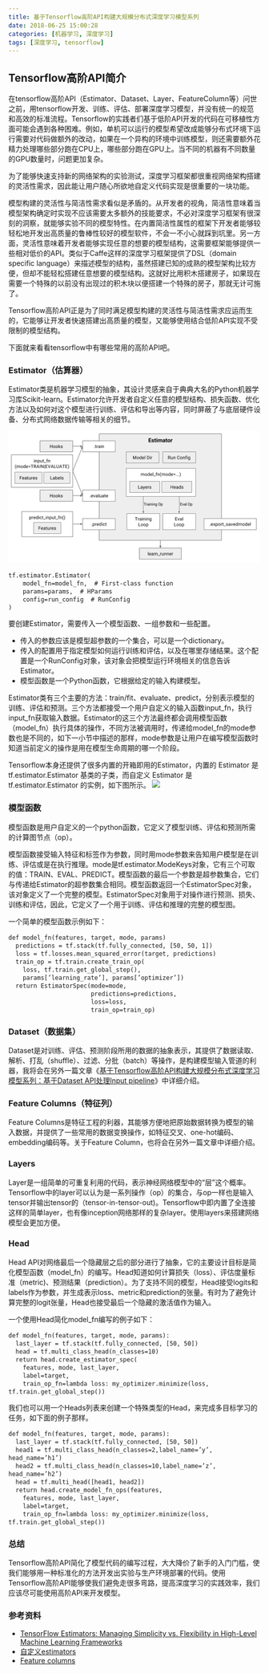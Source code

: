 ```yaml
---
title: 基于Tensorflow高阶API构建大规模分布式深度学习模型系列
date: 2018-06-25 15:00:28
categories: [机器学习, 深度学习]
tags: [深度学习, tensorflow]
---
```

## Tensorflow高阶API简介

在tensorflow高阶API（Estimator、Dataset、Layer、FeatureColumn等）问世之前，用tensorflow开发、训练、评估、部署深度学习模型，并没有统一的规范和高效的标准流程。Tensorflow的实践者们基于低阶API开发的代码在可移植性方面可能会遇到各种困难。例如，单机可以运行的模型希望改成能够分布式环境下运行需要对代码做额外的改动，如果在一个异构的环境中训练模型，则还需要额外花精力处理哪些部分跑在CPU上，哪些部分跑在GPU上。当不同的机器有不同数量的GPU数量时，问题更加复杂。

为了能够快速支持新的网络架构的实验测试，深度学习框架都很重视网络架构搭建的灵活性需求，因此能让用户随心所欲地自定义代码实现是很重要的一块功能。

模型构建的灵活性与简洁性需求看似是矛盾的。从开发者的视角，简洁性意味着当模型架构确定时实现不应该需要太多额外的技能要求，不必对深度学习框架有很深刻的洞察，就能够实验不同的模型特性。在内置简洁性属性的框架下开发者能够较轻松地开发出高质量的鲁棒性较好的模型软件，不会一不小心就踩到坑里。另一方面，灵活性意味着开发者能够实现任意的想要的模型结构，这需要框架能够提供一些相对低价的API。类似于Caffe这样的深度学习框架提供了DSL（domain specific language）来描述模型的结构，虽然搭建已知的成熟的模型架构比较方便，但却不能轻松搭建任意想要的模型结构。这就好比用积木搭建房子，如果现在需要一个特殊的以前没有出现过的积木块以便搭建一个特殊的房子，那就无计可施了。

Tensorflow高阶API正是为了同时满足模型构建的灵活性与简洁性需求应运而生的，它能够让开发者快速搭建出高质量的模型，又能够使用结合低阶API实现不受限制的模型结构。
<!--more-->
下面就来看看tensorflow中有哪些常用的高阶API吧。

### Estimator（估算器）
Estimator类是机器学习模型的抽象，其设计灵感来自于典典大名的Python机器学习库Scikit-learn。Estimator允许开发者自定义任意的模型结构、损失函数、优化方法以及如何对这个模型进行训练、评估和导出等内容，同时屏蔽了与底层硬件设备、分布式网络数据传输等相关的细节。

![](tensorflow-high-level-api/estimator.png)

```
tf.estimator.Estimator(
    model_fn=model_fn,  # First-class function
    params=params,  # HParams
    config=run_config  # RunConfig
)
```
要创建Estimator，需要传入一个模型函数、一组参数和一些配置。

- 传入的参数应该是模型超参数的一个集合，可以是一个dictionary。
- 传入的配置用于指定模型如何运行训练和评估，以及在哪里存储结果。这个配置是一个RunConfig对象，该对象会把模型运行环境相关的信息告诉Estimator。
- 模型函数是一个Python函数，它根据给定的输入构建模型。

Estimator类有三个主要的方法：train/fit、evaluate、predict，分别表示模型的训练、评估和预测。三个方法都接受一个用户自定义的输入函数input_fn，执行input_fn获取输入数据。Estimator的这三个方法最终都会调用模型函数（model_fn）执行具体的操作，不同方法被调用时，传递给model_fn的mode参数也是不同的，如下一小节中描述的那样，mode参数是让用户在编写模型函数时知道当前定义的操作是用在模型生命周期的哪一个阶段。

Tensorflow本身还提供了很多内置的开箱即用的Estimator，内置的 Estimator 是 tf.estimator.Estimator 基类的子类，而自定义 Estimator 是 tf.estimator.Estimator 的实例，如下图所示。
![](https://www.tensorflow.org/images/custom_estimators/estimator_types.png)

### 模型函数

模型函数是用户自定义的一个python函数，它定义了模型训练、评估和预测所需的计算图节点（op）。

模型函数接受输入特征和标签作为参数，同时用mode参数来告知用户模型是在训练、评估或是在执行推理。mode是tf.estimator.ModeKeys对象，它有三个可取的值：TRAIN、EVAL、PREDICT。模型函数的最后一个参数是超参数集合，它们与传递给Estimator的超参数集合相同。模型函数返回一个EstimatorSpec对象，该对象定义了一个完整的模型。EstimatorSpec对象用于对操作进行预测、损失、训练和评估，因此，它定义了一个用于训练、评估和推理的完整的模型图。

一个简单的模型函数示例如下：

```
def model_fn(features, target, mode, params)
  predictions = tf.stack(tf.fully_connected, [50, 50, 1])
  loss = tf.losses.mean_squared_error(target, predictions)
  train_op = tf.train.create_train_op(
    loss, tf.train.get_global_step(),
    params[’learning_rate’], params[’optimizer’])
  return EstimatorSpec(mode=mode,
                       predictions=predictions,
                       loss=loss,
                       train_op=train_op)
```

### Dataset（数据集）

Dataset是对训练、评估、预测阶段所用的数据的抽象表示，其提供了数据读取、解析、打乱（shuffle）、过滤、分批（batch）等操作，是构建模型输入管道的利器，我将会在另外一篇文章《[基于Tensorflow高阶API构建大规模分布式深度学习模型系列：基于Dataset API处理Input pipeline](https://zhuanlan.zhihu.com/p/38421397)》中详细介绍。

### Feature Columns（特征列）

Feature Columns是特征工程的利器，其能够方便地把原始数据转换为模型的输入数据，并提供了一些常用的数据变换操作，如特征交叉、one-hot编码、embedding编码等。关于Feature Column，也将会在另外一篇文章中详细介绍。

### Layers

Layer是一组简单的可重复利用的代码，表示神经网络模型中的“层”这个概率。Tensorflow中的layer可以认为是一系列操作（op）的集合，与op一样也是输入tensor并输出tensor的（tensor-in-tensor-out)。Tensorflow中即内置了全连接这样的简单layer，也有像inception网络那样的复杂layer。使用layers来搭建网络模型会更加方便。

### Head

Head API对网络最后一个隐藏层之后的部分进行了抽象，它的主要设计目标是简化模型函数（model_fn）的编写。Head知道如何计算损失（loss）、评估度量标准（metric)、预测结果（prediction）。为了支持不同的模型，Head接受logits和labels作为参数，并生成表示loss、metric和prediction的张量。有时为了避免计算完整的logit张量，Head也接受最后一个隐藏的激活值作为输入。

一个使用Head简化model_fn编写的例子如下：
```
def model_fn(features, target, mode, params):
  last_layer = tf.stack(tf.fully_connected, [50, 50])
  head = tf.multi_class_head(n_classes=10)
  return head.create_estimator_spec(
    features, mode, last_layer,
    label=target,
    train_op_fn=lambda loss: my_optimizer.minimize(loss, tf.train.get_global_step())
```

我们也可以用一个Heads列表来创建一个特殊类型的Head，来完成多目标学习的任务，如下面的例子那样。
```
def model_fn(features, target, mode, params):
  last_layer = tf.stack(tf.fully_connected, [50, 50])
  head1 = tf.multi_class_head(n_classes=2,label_name=’y’, head_name=’h1’)
  head2 = tf.multi_class_head(n_classes=10,label_name=’z’, head_name=’h2’)
  head = tf.multi_head([head1, head2])
  return head.create_model_fn_ops(features,
    features, mode, last_layer,
    label=target,
    train_op_fn=lambda loss: my_optimizer.minimize(loss, tf.train.get_global_step())
```

### 总结

Tensorflow高阶API简化了模型代码的编写过程，大大降价了新手的入门门槛，使我们能够用一种标准化的方法开发出实验与生产环境部署的代码。使用Tensorflow高阶API能够使我们避免走很多弯路，提高深度学习的实践效率，我们应该尽可能使用高阶API来开发模型。

### 参考资料

- [TensorFlow Estimators: Managing Simplicity vs. Flexibility in High-Level Machine Learning Frameworks](https://arxiv.org/abs/1708.02637)
- [自定义estimators](https://www.tensorflow.org/get_started/custom_estimators)
- [Feature columns](https://www.tensorflow.org/get_started/feature_columns)
